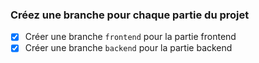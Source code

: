 ### Créez une branche pour chaque partie du projet

- [x] Créer une branche `frontend` pour la partie frontend
- [x] Créer une branche `backend` pour la partie backend